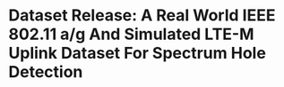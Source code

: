 # Dataset Release: A Real World IEEE 802.11 a/g And Simulated LTE-M Uplink Dataset For Spectrum Hole Detection
